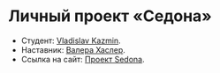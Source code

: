 # Личный проект «Седона»

- Студент: [Vladislav Kazmin](https://up.htmlacademy.ru/htmlcss-individual/2/user/1779445).
- Наставник: [Валера Хаслер](https://htmlacademy.ru/profile/id224163).
- Ссылка на сайт: [Проект Sedona](https://spikejnr.github.io/Sedona-project).

